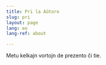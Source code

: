 ```yaml
---
title: Pri la Aŭtoro
slug: pri
layout: page
lang: eo
lang-ref: about

---
```


Metu kelkajn vortojn de prezento ĉi tie.
